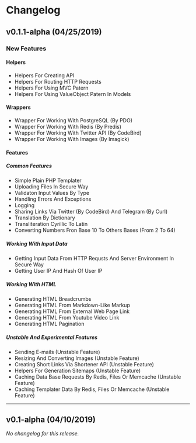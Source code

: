 # Changelog

## v0.1.1-alpha (04/25/2019)

### New Features

#### Helpers

-   Helpers For Creating API
-   Helpers For Routing HTTP Requests
-   Helpers For Using MVC Patern
-   Helpers For Using ValueObject Patern In Models

#### Wrappers

-   Wrapper For Working With PostgreSQL (By PDO)
-   Wrapper For Working With Redis (By Predis)
-   Wrapper For Working With Twitter API (By CodeBird)
-   Wrapper For Working With Images (By Imagick)

#### Features

##### Common Features

-   Simple Plain PHP Templater
-   Uploading Files In Secure Way
-   Validaton Input Values By Type
-   Handling Errors And Exceptions
-   Logging
-   Sharing Links Via Twitter (By CodeBird) And Telegram (By Curl)
-   Translation By Dictionary
-   Transliteration Cyrillic To Latin
-   Converting Numbers Fron Base 10 To Others Bases (From 2 To 64)

##### Working With Input Data

-   Getting Input Data From HTTP Requsts And Server Environment In Secure Way
-   Getting User IP And Hash Of User IP

##### Working With HTML

-   Generating HTML Breadcrumbs
-   Generating HTML From Markdown-Like Markup
-   Generating HTML From External Web Page Link
-   Generating HTML From Youtube Video Link
-   Generating HTML Pagination

##### Unstable And Experimental Features

-   Sending E-mails (Unstable Feature)
-   Resizing And Converting Images (Unstable Feature)
-   Creating Short Links Via Shortener API (Unstable Feature)
-   Helpers For Generation Sitemaps (Unstable Feature)
-   Caching Data Base Requests By Redis, Files Or Memcache (Unstable Feature)
-   Caching Templater Data By Redis, Files Or Memcache (Unstable Feature)

---

## v0.1-alpha (04/10/2019)

*No changelog for this release.*
